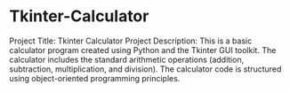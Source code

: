 # Tkinter-Calculator
Project Title: Tkinter Calculator  Project Description:  This is a basic calculator program created using Python and the Tkinter GUI toolkit. The calculator includes the standard arithmetic operations (addition, subtraction, multiplication, and division). The calculator code is structured using object-oriented programming principles.
